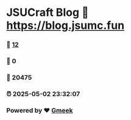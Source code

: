 # JSUCraft Blog :link: https://blog.jsumc.fun 
### :page_facing_up: [12](https://blog.jsumc.fun/tag.html) 
### :speech_balloon: 0 
### :hibiscus: 20475 
### :alarm_clock: 2025-05-02 23:32:07 
### Powered by :heart: [Gmeek](https://github.com/Meekdai/Gmeek)
